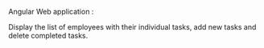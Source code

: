Angular Web application : 

Display the list of employees with their individual tasks, add new tasks and delete completed tasks.
